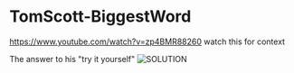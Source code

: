 # TomScott-BiggestWord
https://www.youtube.com/watch?v=zp4BMR88260 watch this for context

The answer to his "try it yourself"
![SOLUTION](tempTOMSCOTT.jpg?raw=true "Solution")
